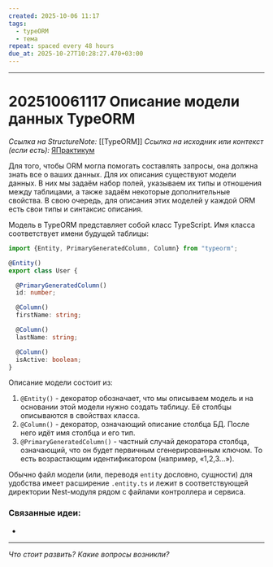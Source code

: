 ```yaml
---
created: 2025-10-06 11:17
tags:
  - typeORM
  - тема
repeat: spaced every 48 hours
due_at: 2025-10-27T10:28:27.470+03:00
---
```


---

# 202510061117 Описание модели данных TypeORM

*Ссылка на StructureNote:* [[TypeORM]]
*Ссылка на исходник или контекст (если есть):* [ЯПрактикум](https://practicum.yandex.ru/learn/backend-nodejs/courses/a4214ab0-2146-4152-b90e-651bf4c7ca5e/sprints/564244/topics/104f2765-a9c9-4617-8a5e-f21b675cf9b3/lessons/c08ac5b4-adfa-4b80-ae52-dccb043b4323/)

Для того, чтобы ORM могла помогать составлять запросы, она должна знать все о ваших данных. Для их описания существуют модели данных. В них мы задаём набор полей, указываем их типы и отношения между таблицами, а также задаём некоторые дополнительные свойства. В свою очередь, для описания этих моделей у каждой ORM есть свои типы и синтаксис описания.

Модель в TypeORM представляет собой класс TypeScript. Имя класса соответствует имени будущей таблицы:

```ts
import {Entity, PrimaryGeneratedColumn, Column} from "typeorm";

@Entity()
export class User {

  @PrimaryGeneratedColumn()
  id: number;

  @Column()
  firstName: string;

  @Column()
  lastName: string;

  @Column()
  isActive: boolean;
}
```

Описание модели состоит из:

1) `@Entity()` - декоратор обозначает, что мы описываем модель и на основании этой модели нужно создать таблицу. Её столбцы описываются в свойствах класса.
2) `@Column()` - декоратор, означающий описание столбца БД. После него идёт имя столбца и его тип.
3) `@PrimaryGeneratedColumn()` - частный случай декоратора столбца, означающий, что он будет первичным сгенерированным ключом. То есть возрастающим идентификатором (например, «1,2,3...»).

Обычно файл модели (или, переводя `entity` дословно, сущности) для удобства имеет расширение `.entity.ts` и лежит в соответствующей директории Nest-модуля рядом с файлами контроллера и сервиса.

### Связанные идеи:

* 

---

*Что стоит развить? Какие вопросы возникли?*

